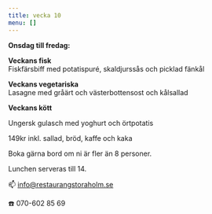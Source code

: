 ```yaml
---
title: vecka 10
menu: []
---
```

**Onsdag till fredag:**

**Veckans fisk**\
Fiskfärsbiff med potatispuré, skaldjurssås och picklad fänkål

**Veckans vegetariska**\
Lasagne med gråärt och västerbottensost och kålsallad

**Veckans kött**

Ungersk gulasch med yoghurt och örtpotatis

149kr inkl. sallad, bröd, kaffe och kaka

Boka gärna bord om ni är fler än 8 personer.

Lunchen serveras till 14.[](https://www.restaurangstoraholm.se/helg/?i=2)

📫 info@restaurangstoraholm.se

☎️ 070-602 85 69